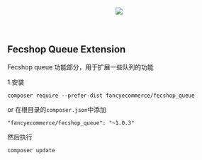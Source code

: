 <p align="center">
    <br>
    <a href="https://github.com/yiisoft" target="_blank">
        <img src="http://img.appfront.fancyecommerce.com/custom/logo.png" >
    </a>
    <h2 align="center" style="font-size:14px;"></h2>
    <br>
</p>

Fecshop Queue Extension
----------------------

Fecshop queue 功能部分，用于扩展一些队列的功能

1.安装

```
composer require --prefer-dist fancyecommerce/fecshop_queue 
```

or 在根目录的`composer.json`中添加

```
"fancyecommerce/fecshop_queue": "~1.0.3"

```

然后执行

```
composer update
```
